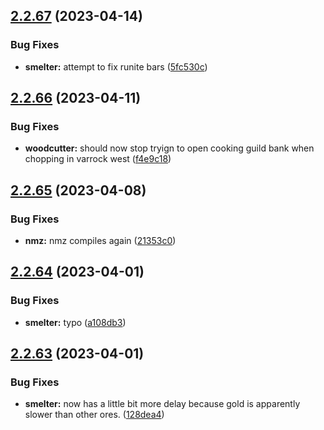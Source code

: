 ## [2.2.67](https://github.com/Torwent/wasp-free/compare/v2.2.66...v2.2.67) (2023-04-14)


### Bug Fixes

* **smelter:** attempt to fix runite bars ([5fc530c](https://github.com/Torwent/wasp-free/commit/5fc530c40c468f37159e8b4dd3906c687e4e6970))



## [2.2.66](https://github.com/Torwent/wasp-free/compare/v2.2.65...v2.2.66) (2023-04-11)


### Bug Fixes

* **woodcutter:** should now stop tryign to open cooking guild bank when chopping in varrock west ([f4e9c18](https://github.com/Torwent/wasp-free/commit/f4e9c18f85fc432030db40e8a01141b9cb80bb2c))



## [2.2.65](https://github.com/Torwent/wasp-free/compare/v2.2.64...v2.2.65) (2023-04-08)


### Bug Fixes

* **nmz:** nmz compiles again ([21353c0](https://github.com/Torwent/wasp-free/commit/21353c04aa8e5b97cf3e076b1295ac3e19586ae5))



## [2.2.64](https://github.com/Torwent/wasp-free/compare/v2.2.63...v2.2.64) (2023-04-01)


### Bug Fixes

* **smelter:** typo ([a108db3](https://github.com/Torwent/wasp-free/commit/a108db354f9b69f894f0e520a83050350e3cbfa3))



## [2.2.63](https://github.com/Torwent/wasp-free/compare/v2.2.62...v2.2.63) (2023-04-01)


### Bug Fixes

* **smelter:** now has a little bit more delay because gold is apparently slower than other ores. ([128dea4](https://github.com/Torwent/wasp-free/commit/128dea4239bd0549e8ee397c7d12fae8939b7a0e))



